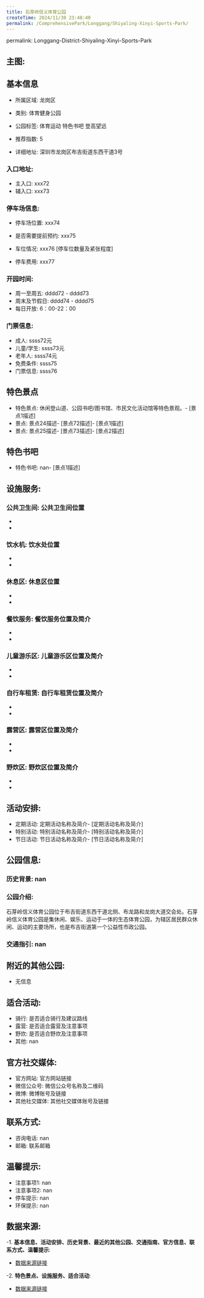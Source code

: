 ```yaml
---
title: 石芽岭信义体育公园
createTime: 2024/11/30 23:48:40
permalink: /ComprehensivePark/Longgang/Shiyaling-Xinyi-Sports-Park/
---
```

permalink: Longgang-District-Shiyaling-Xinyi-Sports-Park
<!-- <!-- ## 游玩路径: -->


## 主图:
<ImageCard
image="https://cgj.sz.gov.cn/img/4/4005/4005784/10774845.jpg"
title= "石芽岭信义体育公园"
description= "石芽岭信义体育公园位于布吉街道东西干道北侧、布龙路和龙岗大道交会处。石芽岭信义体育公园是集休闲、娱乐、运动于一体的生态体育公园，为辖区居民群众休闲、运动的主要场"
date="2024/11/30"
href="/"
author="深圳公园"
/>

## 基本信息

- 所属区域: 龙岗区

- 类别: 体育健身公园

- 公园标签: 体育运动 特色书吧 登高望远

- 推荐指数: 5

- 详细地址: 深圳市龙岗区布吉街道东西干道3号

### 入口地址:
- 主入口: xxx72
- 辅入口: xxx73
### 停车场信息:
- 停车场位置: xxx74

- 是否需要提前预约: xxx75

- 车位情况: xxx76 [停车位数量及紧张程度]

- 停车费用: xxx77

### 开园时间:
- 周一至周五: dddd72 - dddd73
- 周末及节假日: dddd74 - dddd75
- 每日开放: 6：00-22：00

### 门票信息:
- 成人: ssss72元
- 儿童/学生: ssss73元
- 老年人: ssss74元
- 免费条件: ssss75
- 门票信息: ssss76
## 特色景点
- 特色景点: 休闲登山道、公园书吧/图书馆、市民文化活动馆等特色景观。- [景点1描述]
- 景点: 景点24描述- [景点72描述]- [景点1描述]
- 景点: 景点25描述- [景点73描述]- [景点2描述]
## 特色书吧
- 特色书吧: nan- [景点1描述]
## 设施服务:
### 公共卫生间: 公共卫生间位置
- 
- 
### 饮水机: 饮水处位置
- 
- 
### 休息区: 休息区位置
- 
- 
### 餐饮服务: 餐饮服务位置及简介
- 
- 
### 儿童游乐区: 儿童游乐区位置及简介
- 
- 
### 自行车租赁: 自行车租赁位置及简介
- 
- 
### 露营区: 露营区位置及简介
- 
- 
### 野炊区: 野炊区位置及简介

- 
- 
## 活动安排:
- 定期活动: 定期活动名称及简介- [定期活动名称及简介]
- 特别活动: 特别活动名称及简介- [特别活动名称及简介]
- 节日活动: 节日活动名称及简介- [节日活动名称及简介]
## 公园信息:
### 历史背景: nan
### 公园介绍: 
石芽岭信义体育公园位于布吉街道东西干道北侧、布龙路和龙岗大道交会处。石芽岭信义体育公园是集休闲、娱乐、运动于一体的生态体育公园，为辖区居民群众休闲、运动的主要场所，也是布吉街道第一个公益性市政公园。
### 交通指引: nan

## 附近的其他公园:
- 无信息

## 适合活动:
- 骑行: 是否适合骑行及建议路线
- 露营: 是否适合露营及注意事项
- 野炊: 是否适合野炊及注意事项
- 其他: nan

## 官方社交媒体:
- 官方网站: 官方网站链接
- 微信公众号: 微信公众号名称及二维码
- 微博: 微博账号及链接
- 其他社交媒体: 其他社交媒体账号及链接

## 联系方式:
- 咨询电话: nan
- 邮箱: 联系邮箱

## 温馨提示:
- 注意事项1: nan
- 注意事项2: nan
- 停车提示: nan
- 环保提示: nan

## 数据来源:
-1. **基本信息、活动安排、历史背景、最近的其他公园、交通指南、官方信息、联系方式、温馨提示**:
- [数据来源链接](https://cgj.sz.gov.cn/xsmh/gysz/csgy/content/post_10774845.html)

-2. **特色景点、设施服务、适合活动**:
- [数据来源链接](https://cgj.sz.gov.cn/xsmh/gysz/csgy/content/post_10774845.html)

